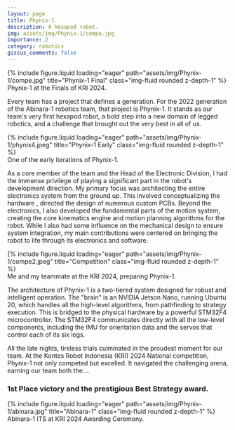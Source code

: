 ```yaml
---
layout: page
title: Phynix-1
description: A hexapod robot.
img: assets/img/Phynix-1/compe.jpg
importance: 2
category: robotics
giscus_comments: false
---
```


<div class="row">
    <div class="col-sm mt-3 mt-md-0">
        {% include figure.liquid loading="eager" path="assets/img/Phynix-1/compe.jpg" title="Phynix-1 Final" class="img-fluid rounded z-depth-1" %}
    </div>
</div>
<div class="caption">
    Phynix-1 at the Finals of KRI 2024.
</div>

Every team has a project that defines a generation. For the 2022 generation of the Abinara-1 robotics team, that project is Phynix-1. It stands as our team's very first hexapod robot, a bold step into a new domain of legged robotics, and a challenge that brought out the very best in all of us.

<div class="row">
    <div class="col-sm mt-3 mt-md-0">
        {% include figure.liquid loading="eager" path="assets/img/Phynix-1/phynix4.jpeg" title="Phynix-1 Early" class="img-fluid rounded z-depth-1" %}
    </div>
</div>
<div class="caption">
    One of the early iterations of Phynix-1.
</div>

As a core member of the team and the Head of the Electronic Division, I had the immense privilege of playing a significant part in the robot's development direction. My primary focus was architecting the entire electronics system from the ground up. This involved conceptualizing the hardware , directed the design of numerous custom PCBs. Beyond the electronics, I also developed the fundamental parts of the motion system, creating the core kinematics engine and motion planning algorithms for the robot. While I also had some influence on the mechanical design to ensure system integration, my main contributions were centered on bringing the robot to life through its electronics and software.

<div class="row">
    <div class="col-sm mt-3 mt-md-0">
        {% include figure.liquid loading="eager" path="assets/img/Phynix-1/compe2.jpeg" title="Competition" class="img-fluid rounded z-depth-1" %}
    </div>
</div>
<div class="caption">
    Me and my teammate at the KRI 2024, preparing Phynix-1.
</div>

The architecture of Phynix-1 is a two-tiered system designed for robust and intelligent operation. The "brain" is an NVIDIA Jetson Nano, running Ubuntu 20, which handles all the high-level algorithms, from pathfinding to strategy execution. This is bridged to the physical hardware by a powerful STM32F4 microcontroller. The STM32F4 communicates directly with all the low-level components, including the IMU for orientation data and the servos that control each of its six legs.

All the late nights, tireless trials culminated in the proudest moment for our team. At the Kontes Robot Indonesia (KRI) 2024 National competition, Phynix-1 not only competed but excelled. It navigated the challenging arena, earning our team both the....

<div class="text-center">
    <h3>1st Place victory and the prestigious Best Strategy award.</h3>
</div>

<div class="row">
    <div class="col-sm mt-3 mt-md-0">
        {% include figure.liquid loading="eager" path="assets/img/Phynix-1/abinara.jpg" title="Abinara-1" class="img-fluid rounded z-depth-1" %}
    </div>
</div>
<div class="caption">
    Abinara-1 ITS at KRI 2024 Awarding Ceremony.
</div>
